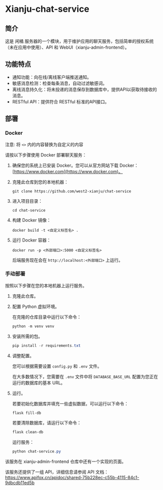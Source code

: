 # Xianju-chat-service

## 简介

这是 闲橘 服务器的一个模块，用于维护应用的聊天服务，包括简单的授权系统（未在应用中使用）、API 和 WebUI（xianju-admin-frontend）。

## 功能特点

+ 通知功能：向在线/离线客户端推送通知。
+ 敏感消息检测：检查每条消息，自动过滤敏感词。
+ 离线消息持久化：将未投递的消息保存到数据库中，提供API以获取待接收的消息。
+ RESTful API：提供符合 RESTful 标准的API接口。

## 部署

### Docker

 注意: 将 `<>` 内的内容替换为自定义的内容

请按以下步骤使用 Docker 部署聊天服务：

1. 确保您的系统上已安装 Docker。您可以从官方网站下载 Docker：[https://www.docker.com](https://www.docker.com)。

2. 克隆此仓库到您的本地机器：

   ```shell
   git clone https://github.com/west2-xianju/chat-service
   ```

3. 进入项目目录：

   ```shell
   cd chat-service
   ```

4. 构建 Docker 镜像：

   ```shell
   docker build -t <自定义标签名> .
   ```

5. 运行 Docker 容器：

   ```shell
   docker run -p <外部端口>:5000 <自定义标签名>
   ```

   后端服务现在会在 `http://localhost:<外部端口>` 上运行。

### 手动部署

按照以下步骤在您的本地机器上运行服务。

1. 克隆此仓库。

2. 配置 Python 虚拟环境。

   在克隆的仓库目录中运行以下命令：

   ```powershell
   python -m venv venv
   ```

3. 安装所需的包。

   ```powershell
   pip install -r requirements.txt
   ```

4. 调整配置。

   您可以根据需要设置 `config.py` 和 `.env` 文件。

   在大多数情况下，您需要在 `.env` 文件中将 `DATABASE_BASE_URL` 配置为您正在运行的数据库的基本 URL。

5. 运行。

   若要初始化数据库并填充一些虚拟数据，可以运行以下命令：

   ```powershell
   flask fill-db
   ```

   若要清除数据库，请运行以下命令：

   ```powershell
   flask clean-db
   ```

   运行服务：

   ```powershell
   python chat-service.py
   ```

该服务在 xianju-admin-frontend 仓库中还有一个实现的页面。

该服务还提供了一组 API，详细信息请参阅 API 文档：https://www.apifox.cn/apidoc/shared-75b228ec-c55b-4115-84c1-9dbcdb11ed5b
